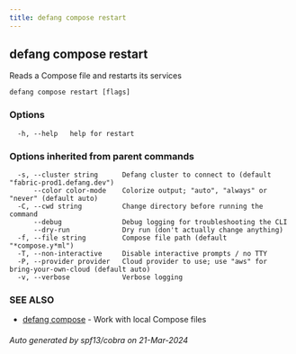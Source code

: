 ```yaml
---
title: defang compose restart
---
```

## defang compose restart

Reads a Compose file and restarts its services

```
defang compose restart [flags]
```

### Options

```
  -h, --help   help for restart
```

### Options inherited from parent commands

```
  -s, --cluster string      Defang cluster to connect to (default "fabric-prod1.defang.dev")
      --color color-mode    Colorize output; "auto", "always" or "never" (default auto)
  -C, --cwd string          Change directory before running the command
      --debug               Debug logging for troubleshooting the CLI
      --dry-run             Dry run (don't actually change anything)
  -f, --file string         Compose file path (default "*compose.y*ml")
  -T, --non-interactive     Disable interactive prompts / no TTY
  -P, --provider provider   Cloud provider to use; use "aws" for bring-your-own-cloud (default auto)
  -v, --verbose             Verbose logging
```

### SEE ALSO

* [defang compose](defang-compose.md)	 - Work with local Compose files

###### Auto generated by spf13/cobra on 21-Mar-2024
